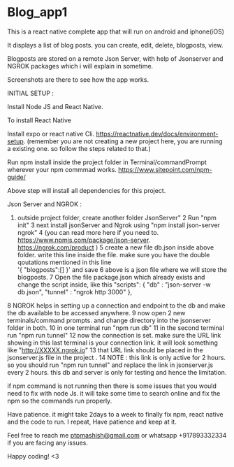 # Blog_app1


This is a react native complete app that will run on android and iphone(iOS)

It displays a list of blog posts. you can create, edit, delete, blogposts, view. 

Blogposts are stored on a remote Json Server, with help of Jsonserver and NGROK packages which i will explain in sometime. 

Screenshots are there to see how the app works.

INITIAL SETUP :

Install Node JS and React Native.

To install React Native

Install expo or react native Cli. https://reactnative.dev/docs/environment-setup. (remember you are not creating a new project here, you are running a existing one. so follow the steps related to that.)

Run npm install inside the project folder in Terminal/commandPrompt wherever your npm commmad works. https://www.sitepoint.com/npm-guide/

Above step will install all dependencies for this project.

Json Server and NGROK : 

1. outside project folder, create another folder JsonServer"
2 Run "npm init"
3 next install jsonServer and Ngrok using "npm install json-server ngrok" 
4 (you can read more here if you need to. https://www.npmjs.com/package/json-server.  https://ngrok.com/product ) 
5 create a new file db.json inside above folder. write this line inside the file. make sure you have the double qoutations mentioned in this line  
'{ "blogposts":[] }'  and save
6 above is a json file where we will store the blogposts. 
7 Open the file package.json which already exists and change the script inside, like this
"scripts": {
    "db" : "json-server -w db.json",
    "tunnel" : "ngrok http 3000"
  },
  
8 NGROK helps in setting up a connection and endpoint to the db and make the db available to be accessed anywhere. 
9 now open 2 new terminals/command prompts. and change directory into the jsonserver folder in both.
10 in one terminal run "npm run db"
11 in the second terminal run "npm run tunnel" 
12 now the connection is set. make sure the URL link showing in this last terminal is your connection link. it will look something like "http://XXXXX.ngrok.io" 
13 that URL link should be placed in the jsonserver.js file in the project .
14 NOTE : this link is only active for 2 hours. so you should run "npm run tunnel" and replace the link in jsonserver.js every 2 hours. this db and server is only for testing and hence the limitation. 



if npm command is not running then there is some issues that you would need to fix with node Js. it will take some time to search online and fix the npm so the commands run properly.

Have patience. it might take 2days to a week to finally fix npm, react native and the code to run. I repeat, Have patience and keep at it.

Feel free to reach me ptpmashish@gmail.com or whatsapp +917893332334 if you are facing any issues.

Happy coding!
<3 
